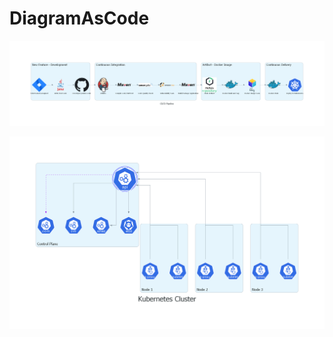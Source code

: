 # DiagramAsCode

![image](https://github.com/Chenwingu/DiagramAsCode/blob/main/cd_pipeline.png)


![image](https://github.com/Chenwingu/DiagramAsCode/blob/main/kubernetes_cluster.png)
